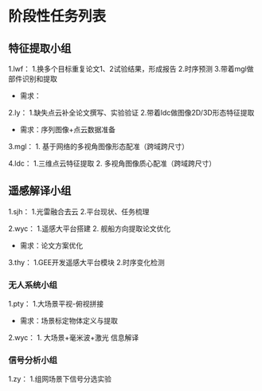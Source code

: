 # 阶段性任务列表
## 特征提取小组
1.lwf：  1.换多个目标重复论文1、2试验结果，形成报告
         2.时序预测
         3.带着mgl做部件识别和提取
  - 需求：
  
2.ly：   1.缺失点云补全论文撰写、实验验证 
         2.带着ldc做图像2D/3D形态特征提取
  - 需求：序列图像+点云数据准备

3.mgl：     1. 基于网络的多视角图像形态配准（跨域跨尺寸）

4.ldc：      1.三维点云特征提取
           2. 多视角图像质心配准（跨域跨尺寸）
## 遥感解译小组
1.sjh：   1.光雷融合去云
          2.平台现状、任务梳理
          
2.wyc：    1.遥感大平台搭建
           2. 舰船方向提取论文优化
  - 需求：论文方案优化        

3.thy：    1.GEE开发遥感大平台模块
           2.时序变化检测

### 无人系统小组
1.pty：   1.大场景平视-俯视拼接
  - 需求：场景标定物体定义与提取   
  
2.wyc：  1. 大场景+毫米波+激光 信息解译

### 信号分析小组
1.zy：    1.组网场景下信号分选实验



